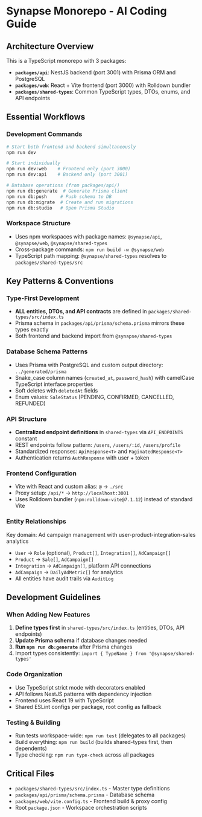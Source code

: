 # Synapse Monorepo - AI Coding Guide

## Architecture Overview

This is a TypeScript monorepo with 3 packages:

- **`packages/api`**: NestJS backend (port 3001) with Prisma ORM and PostgreSQL
- **`packages/web`**: React + Vite frontend (port 3000) with Rolldown bundler
- **`packages/shared-types`**: Common TypeScript types, DTOs, enums, and API endpoints

## Essential Workflows

### Development Commands

```bash
# Start both frontend and backend simultaneously
npm run dev

# Start individually
npm run dev:web    # Frontend only (port 3000)
npm run dev:api    # Backend only (port 3001)

# Database operations (from packages/api/)
npm run db:generate  # Generate Prisma client
npm run db:push     # Push schema to DB
npm run db:migrate  # Create and run migrations
npm run db:studio   # Open Prisma Studio
```

### Workspace Structure

- Uses npm workspaces with package names: `@synapse/api`, `@synapse/web`, `@synapse/shared-types`
- Cross-package commands: `npm run build -w @synapse/web`
- TypeScript path mapping: `@synapse/shared-types` resolves to `packages/shared-types/src`

## Key Patterns & Conventions

### Type-First Development

- **ALL entities, DTOs, and API contracts** are defined in `packages/shared-types/src/index.ts`
- Prisma schema in `packages/api/prisma/schema.prisma` mirrors these types exactly
- Both frontend and backend import from `@synapse/shared-types`

### Database Schema Patterns

- Uses Prisma with PostgreSQL and custom output directory: `../generated/prisma`
- Snake_case column names (`created_at`, `password_hash`) with camelCase TypeScript interface properties
- Soft deletes with `deletedAt` fields
- Enum values: `SaleStatus` (PENDING, CONFIRMED, CANCELLED, REFUNDED)

### API Structure

- **Centralized endpoint definitions** in `shared-types` via `API_ENDPOINTS` constant
- REST endpoints follow pattern: `/users`, `/users/:id`, `/users/profile`
- Standardized responses: `ApiResponse<T>` and `PaginatedResponse<T>`
- Authentication returns `AuthResponse` with user + token

### Frontend Configuration

- Vite with React and custom alias: `@` → `./src`
- Proxy setup: `/api/*` → `http://localhost:3001`
- Uses Rolldown bundler (`npm:rolldown-vite@7.1.12`) instead of standard Vite

### Entity Relationships

Key domain: Ad campaign management with user-product-integration-sales analytics

- `User` → `Role` (optional), `Product[]`, `Integration[]`, `AdCampaign[]`
- `Product` → `Sale[]`, `AdCampaign[]`
- `Integration` → `AdCampaign[]`, platform API connections
- `AdCampaign` → `DailyAdMetric[]` for analytics
- All entities have audit trails via `AuditLog`

## Development Guidelines

### When Adding New Features

1. **Define types first** in `shared-types/src/index.ts` (entities, DTOs, API endpoints)
2. **Update Prisma schema** if database changes needed
3. **Run `npm run db:generate`** after Prisma changes
4. Import types consistently: `import { TypeName } from '@synapse/shared-types'`

### Code Organization

- Use TypeScript strict mode with decorators enabled
- API follows NestJS patterns with dependency injection
- Frontend uses React 19 with TypeScript
- Shared ESLint configs per package, root config as fallback

### Testing & Building

- Run tests workspace-wide: `npm run test` (delegates to all packages)
- Build everything: `npm run build` (builds shared-types first, then dependents)
- Type checking: `npm run type-check` across all packages

## Critical Files

- `packages/shared-types/src/index.ts` - Master type definitions
- `packages/api/prisma/schema.prisma` - Database schema
- `packages/web/vite.config.ts` - Frontend build & proxy config
- Root `package.json` - Workspace orchestration scripts
